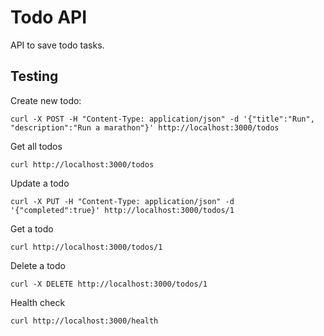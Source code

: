 # Todo API

API to save todo tasks.

## Testing

Create new todo:

```shell
curl -X POST -H "Content-Type: application/json" -d '{"title":"Run", "description":"Run a marathon"}' http://localhost:3000/todos
```

Get all todos

```shell
curl http://localhost:3000/todos
```

Update a todo

```shell
curl -X PUT -H "Content-Type: application/json" -d '{"completed":true}' http://localhost:3000/todos/1
```

Get a todo

```shell
curl http://localhost:3000/todos/1
```

Delete a todo

```shell
curl -X DELETE http://localhost:3000/todos/1
```

Health check

```shell
curl http://localhost:3000/health
```
